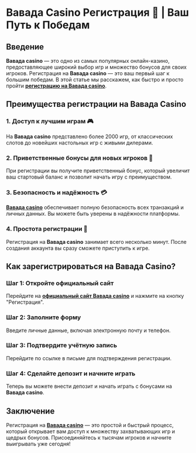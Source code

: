 # Вавада Casino Регистрация 🎲 | Ваш Путь к Победам

## Введение

**Вавада casino** — это одно из самых популярных онлайн-казино, предоставляющее широкий выбор игр и множество бонусов для своих игроков. Регистрация на **Вавада casino** — это ваш первый шаг к большим победам. В этой статье мы расскажем, как быстро и просто пройти **[регистрацию на Вавада casino](https://vavadapartner.pro/?promo=ea5c9275-6854-4505-94fc-95ab18221945-linkb2)**.

## Преимущества регистрации на Вавада Casino

### 1. Доступ к лучшим играм 🎮

На **Вавада casino** представлено более 2000 игр, от классических слотов до новейших настольных игр с живыми дилерами.

### 2. Приветственные бонусы для новых игроков 🎁

При регистрации вы получите приветственный бонус, который увеличит ваш стартовый баланс и позволит начать игру с преимуществом.

### 3. Безопасность и надёжность 💳

**[Вавада casino](https://vavadapartner.pro/?promo=ea5c9275-6854-4505-94fc-95ab18221945-linkb2)** обеспечивает полную безопасность всех транзакций и личных данных. Вы можете быть уверены в надёжности платформы.

### 4. Простота регистрации 📱

Регистрация на **Вавада casino** занимает всего несколько минут. После создания аккаунта вы сразу сможете приступить к игре.

## Как зарегистрироваться на Вавада Casino?

### Шаг 1: Откройте официальный сайт

Перейдите на **[официальный сайт Вавада casino](https://vavadapartner.pro/?promo=ea5c9275-6854-4505-94fc-95ab18221945-linkb2)** и нажмите на кнопку "Регистрация".

### Шаг 2: Заполните форму

Введите личные данные, включая электронную почту и телефон.

### Шаг 3: Подтвердите учётную запись

Перейдите по ссылке в письме для подтверждения регистрации.

### Шаг 4: Сделайте депозит и начните играть

Теперь вы можете внести депозит и начать играть с бонусами на **Вавада casino**.

## Заключение

Регистрация на **[Вавада casino](https://vavadapartner.pro/?promo=ea5c9275-6854-4505-94fc-95ab18221945-linkb2)** — это простой и быстрый процесс, который открывает вам доступ к множеству захватывающих игр и щедрых бонусов. Присоединяйтесь к тысячам игроков и начните выигрывать уже сегодня!
